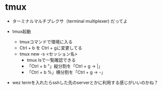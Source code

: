 # tmux
- ターミナルマルチプレクサ（terminal multiplexer) だってよ
- tmux起動
    - tmuxコマンドで環境に入る
    - Ctrl + b を Ctrl + gに変更してる
    - tmux new -s <セッション名>
        - tmux lsで一覧確認できる
        - 「Ctrl + b "」縦分割を「Ctrl + g -> |」
        - 「Ctrl + b %」横分割を「Ctrl + g -> -」

- wez termを入れたらsshした先のserverとかに利用する感じがいいのかね？
